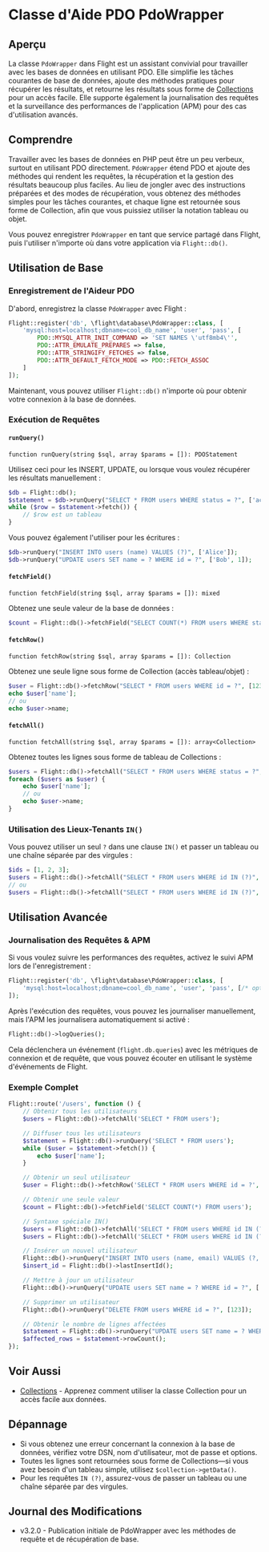 # Classe d'Aide PDO PdoWrapper

## Aperçu

La classe `PdoWrapper` dans Flight est un assistant convivial pour travailler avec les bases de données en utilisant PDO. Elle simplifie les tâches courantes de base de données, ajoute des méthodes pratiques pour récupérer les résultats, et retourne les résultats sous forme de [Collections](/learn/collections) pour un accès facile. Elle supporte également la journalisation des requêtes et la surveillance des performances de l'application (APM) pour des cas d'utilisation avancés.

## Comprendre

Travailler avec les bases de données en PHP peut être un peu verbeux, surtout en utilisant PDO directement. `PdoWrapper` étend PDO et ajoute des méthodes qui rendent les requêtes, la récupération et la gestion des résultats beaucoup plus faciles. Au lieu de jongler avec des instructions préparées et des modes de récupération, vous obtenez des méthodes simples pour les tâches courantes, et chaque ligne est retournée sous forme de Collection, afin que vous puissiez utiliser la notation tableau ou objet.

Vous pouvez enregistrer `PdoWrapper` en tant que service partagé dans Flight, puis l'utiliser n'importe où dans votre application via `Flight::db()`.

## Utilisation de Base

### Enregistrement de l'Aideur PDO

D'abord, enregistrez la classe `PdoWrapper` avec Flight :

```php
Flight::register('db', \flight\database\PdoWrapper::class, [
    'mysql:host=localhost;dbname=cool_db_name', 'user', 'pass', [
        PDO::MYSQL_ATTR_INIT_COMMAND => 'SET NAMES \'utf8mb4\'',
        PDO::ATTR_EMULATE_PREPARES => false,
        PDO::ATTR_STRINGIFY_FETCHES => false,
        PDO::ATTR_DEFAULT_FETCH_MODE => PDO::FETCH_ASSOC
    ]
]);
```

Maintenant, vous pouvez utiliser `Flight::db()` n'importe où pour obtenir votre connexion à la base de données.

### Exécution de Requêtes

#### `runQuery()`

`function runQuery(string $sql, array $params = []): PDOStatement`

Utilisez ceci pour les INSERT, UPDATE, ou lorsque vous voulez récupérer les résultats manuellement :

```php
$db = Flight::db();
$statement = $db->runQuery("SELECT * FROM users WHERE status = ?", ['active']);
while ($row = $statement->fetch()) {
    // $row est un tableau
}
```

Vous pouvez également l'utiliser pour les écritures :

```php
$db->runQuery("INSERT INTO users (name) VALUES (?)", ['Alice']);
$db->runQuery("UPDATE users SET name = ? WHERE id = ?", ['Bob', 1]);
```

#### `fetchField()`

`function fetchField(string $sql, array $params = []): mixed`

Obtenez une seule valeur de la base de données :

```php
$count = Flight::db()->fetchField("SELECT COUNT(*) FROM users WHERE status = ?", ['active']);
```

#### `fetchRow()`

`function fetchRow(string $sql, array $params = []): Collection`

Obtenez une seule ligne sous forme de Collection (accès tableau/objet) :

```php
$user = Flight::db()->fetchRow("SELECT * FROM users WHERE id = ?", [123]);
echo $user['name'];
// ou
echo $user->name;
```

#### `fetchAll()`

`function fetchAll(string $sql, array $params = []): array<Collection>`

Obtenez toutes les lignes sous forme de tableau de Collections :

```php
$users = Flight::db()->fetchAll("SELECT * FROM users WHERE status = ?", ['active']);
foreach ($users as $user) {
    echo $user['name'];
    // ou
    echo $user->name;
}
```

### Utilisation des Lieux-Tenants `IN()`

Vous pouvez utiliser un seul `?` dans une clause `IN()` et passer un tableau ou une chaîne séparée par des virgules :

```php
$ids = [1, 2, 3];
$users = Flight::db()->fetchAll("SELECT * FROM users WHERE id IN (?)", [$ids]);
// ou
$users = Flight::db()->fetchAll("SELECT * FROM users WHERE id IN (?)", ['1,2,3']);
```

## Utilisation Avancée

### Journalisation des Requêtes & APM

Si vous voulez suivre les performances des requêtes, activez le suivi APM lors de l'enregistrement :

```php
Flight::register('db', \flight\database\PdoWrapper::class, [
    'mysql:host=localhost;dbname=cool_db_name', 'user', 'pass', [/* options */], true // dernier paramètre active APM
]);
```

Après l'exécution des requêtes, vous pouvez les journaliser manuellement, mais l'APM les journalisera automatiquement si activé :

```php
Flight::db()->logQueries();
```

Cela déclenchera un événement (`flight.db.queries`) avec les métriques de connexion et de requête, que vous pouvez écouter en utilisant le système d'événements de Flight.

### Exemple Complet

```php
Flight::route('/users', function () {
    // Obtenir tous les utilisateurs
    $users = Flight::db()->fetchAll('SELECT * FROM users');

    // Diffuser tous les utilisateurs
    $statement = Flight::db()->runQuery('SELECT * FROM users');
    while ($user = $statement->fetch()) {
        echo $user['name'];
    }

    // Obtenir un seul utilisateur
    $user = Flight::db()->fetchRow('SELECT * FROM users WHERE id = ?', [123]);

    // Obtenir une seule valeur
    $count = Flight::db()->fetchField('SELECT COUNT(*) FROM users');

    // Syntaxe spéciale IN()
    $users = Flight::db()->fetchAll('SELECT * FROM users WHERE id IN (?)', [[1,2,3,4,5]]);
    $users = Flight::db()->fetchAll('SELECT * FROM users WHERE id IN (?)', ['1,2,3,4,5']);

    // Insérer un nouvel utilisateur
    Flight::db()->runQuery("INSERT INTO users (name, email) VALUES (?, ?)", ['Bob', 'bob@example.com']);
    $insert_id = Flight::db()->lastInsertId();

    // Mettre à jour un utilisateur
    Flight::db()->runQuery("UPDATE users SET name = ? WHERE id = ?", ['Bob', 123]);

    // Supprimer un utilisateur
    Flight::db()->runQuery("DELETE FROM users WHERE id = ?", [123]);

    // Obtenir le nombre de lignes affectées
    $statement = Flight::db()->runQuery("UPDATE users SET name = ? WHERE name = ?", ['Bob', 'Sally']);
    $affected_rows = $statement->rowCount();
});
```

## Voir Aussi

- [Collections](/learn/collections) - Apprenez comment utiliser la classe Collection pour un accès facile aux données.

## Dépannage

- Si vous obtenez une erreur concernant la connexion à la base de données, vérifiez votre DSN, nom d'utilisateur, mot de passe et options.
- Toutes les lignes sont retournées sous forme de Collections—si vous avez besoin d'un tableau simple, utilisez `$collection->getData()`.
- Pour les requêtes `IN (?)`, assurez-vous de passer un tableau ou une chaîne séparée par des virgules.

## Journal des Modifications

- v3.2.0 - Publication initiale de PdoWrapper avec les méthodes de requête et de récupération de base.